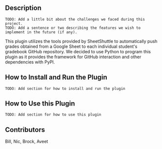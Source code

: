 ## Description

    TODO: Add a little bit about the challenges we faced during this project.
    TODO: Add a sentence or two describing the features we wish to implement in the future (if any).

This plugin utilizes the tools provided by SheetShuttle to automatically push
grades obtained from a Google Sheet to each individual student's gradebook
GitHub repository. We decided to use Python to program this plugin as it
provides the framework for GitHub interaction and other dependencies with PyPI.

## How to Install and Run the Plugin

    TODO: Add section for how to install and run the plugin

## How to Use this Plugin

    TODO: Add section for how to use this plugin

## Contributors

Bill, Nic, Brock, Aveet
